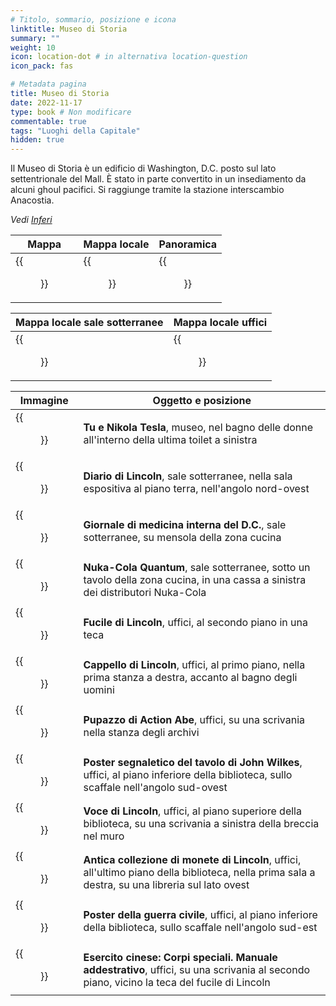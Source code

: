 ```yaml
---
# Titolo, sommario, posizione e icona
linktitle: Museo di Storia
summary: ""
weight: 10
icon: location-dot # in alternativa location-question
icon_pack: fas

# Metadata pagina
title: Museo di Storia
date: 2022-11-17
type: book # Non modificare
commentable: true
tags: "Luoghi della Capitale"
hidden: true
---
```



Il Museo di Storia è un edificio di Washington, D.C. posto sul lato settentrionale del Mall. È stato in parte convertito in un insediamento da alcuni ghoul pacifici. Si raggiunge tramite la stazione interscambio Anacostia.

*Vedi [Inferi](../inferi)*

| Mappa | Mappa locale | Panoramica |
| ----- | ------------ | ---------- |
| {{<figure src="fo3/Museum_of_History_loc.webp">}}  | {{<figure src="fo3/Museum_of_History_loc_map.webp">}}  | {{<figure src="fo3/Museum_of_History.webp">}}  |

| Mappa locale sale sotterranee | Mappa locale uffici       |
| ----------------------------- | ------------------------- |
| {{<figure src="fo3/MoH_lower_halls_loc.webp">}} | {{<figure src="fo3/MoH_offices_loc.webp">}} |


| Immagine                                         | Oggetto e posizione                                                                                                                              |
| ------------------------------------------------ | ------------------------------------------------------------------------------------------------------------------------------------------------ |
| {{<figure src="fo3/Nikola_Tesla_and_You_Museum_of_History.webp">}} | **Tu e Nikola Tesla**, museo, nel bagno delle donne all'interno della ultima toilet a sinistra                                                   |
| {{<figure src="fo3/Lincoln_Diary_Museum_of_History.jpg">}}         | **Diario di Lincoln**, sale sotterranee, nella sala espositiva al piano terra, nell'angolo nord-ovest                                            |
| {{<figure src="fo3/DC_Journal_of_IM_Museum_of_History.webp">}}     | **Giornale di medicina interna del D.C.**, sale sotterranee, su mensola della zona cucina                                                        |
| {{<figure src="fo3/NCQ_Museum_of_History.jpg">}}                   | **Nuka-Cola Quantum**, sale sotterranee, sotto un tavolo della zona cucina, in una cassa a sinistra dei distributori Nuka-Cola                   |
| {{<figure src="fo3/Lincolns_repeater_case.webp">}}                 | **Fucile di Lincoln**, uffici, al secondo piano in una teca                                                                                      |
| {{<figure src="fo3/FO3_Lincoln's_hat.webp">}}                      | **Cappello di Lincoln**, uffici, al primo piano, nella prima stanza a destra, accanto al bagno degli uomini                                      |
| {{<figure src="fo3/FO3_Abe_Action_figure.webp">}}                  | **Pupazzo di Action Abe**, uffici, su una scrivania nella stanza degli archivi                                                                   |
| {{<figure src="fo3/FO3_Wanted_poster.webp">}}                      | **Poster segnaletico del tavolo di John Wilkes**, uffici, al piano inferiore della biblioteca, sullo scaffale nell'angolo sud-ovest              |
| {{<figure src="fo3/Voice_Location.webp">}}                         | **Voce di Lincoln**, uffici, al piano superiore della biblioteca, su una scrivania a sinistra della breccia nel muro                             |
| {{<figure src="fo3/FO3_Coin_Collection.webp">}}                    | **Antica collezione di monete di Lincoln**, uffici, all'ultimo piano della biblioteca, nella prima sala a destra, su una libreria sul lato ovest |
| {{<figure src="fo3/FO3_War_draft.webp">}}                          | **Poster della guerra civile**, uffici, al piano inferiore della biblioteca, sullo scaffale nell'angolo sud-est                                  |
| {{<figure src="fo3/FO3_CA_SOTM_Museum_of_History.webp">}}          | **Esercito cinese: Corpi speciali. Manuale addestrativo**, uffici, su una scrivania al secondo piano, vicino la teca del fucile di Lincoln       |